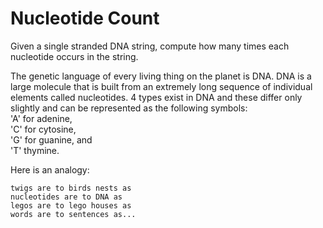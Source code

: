 # Nucleotide Count

Given a single stranded DNA string, compute how many times each nucleotide occurs in the string.

The genetic language of every living thing on the planet is DNA. DNA is a large molecule that is built from an extremely long sequence of individual elements called nucleotides. 4 types exist in DNA and these differ only slightly and can be represented as the following symbols:  
'A' for adenine,  
'C' for cytosine,  
'G' for guanine, and  
'T' thymine.

Here is an analogy:

    twigs are to birds nests as
    nucleotides are to DNA as
    legos are to lego houses as
    words are to sentences as...
